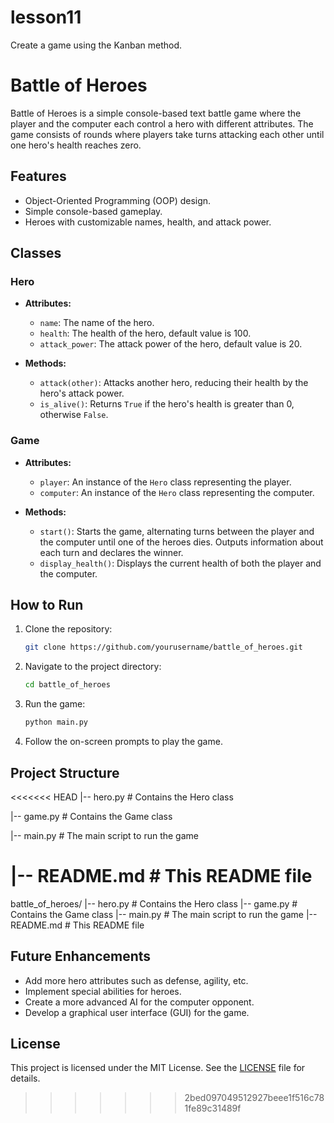 # lesson11
 Create a game using the Kanban method.

# Battle of Heroes

Battle of Heroes is a simple console-based text battle game where the player and the computer each control a hero with different attributes. The game consists of rounds where players take turns attacking each other until one hero's health reaches zero.

## Features

- Object-Oriented Programming (OOP) design.
- Simple console-based gameplay.
- Heroes with customizable names, health, and attack power.

## Classes

### Hero

- **Attributes:**
  - `name`: The name of the hero.
  - `health`: The health of the hero, default value is 100.
  - `attack_power`: The attack power of the hero, default value is 20.

- **Methods:**
  - `attack(other)`: Attacks another hero, reducing their health by the hero's attack power.
  - `is_alive()`: Returns `True` if the hero's health is greater than 0, otherwise `False`.

### Game

- **Attributes:**
  - `player`: An instance of the `Hero` class representing the player.
  - `computer`: An instance of the `Hero` class representing the computer.

- **Methods:**
  - `start()`: Starts the game, alternating turns between the player and the computer until one of the heroes dies. Outputs information about each turn and declares the winner.
  - `display_health()`: Displays the current health of both the player and the computer.

## How to Run

1. Clone the repository:
    ```sh
    git clone https://github.com/yourusername/battle_of_heroes.git
    ```

2. Navigate to the project directory:
    ```sh
    cd battle_of_heroes
    ```

3. Run the game:
    ```sh
    python main.py
    ```

4. Follow the on-screen prompts to play the game.

## Project Structure

<<<<<<< HEAD
|-- hero.py # Contains the Hero class

|-- game.py # Contains the Game class

|-- main.py # The main script to run the game

|-- README.md # This README file
=======
battle_of_heroes/
|-- hero.py # Contains the Hero class
|-- game.py # Contains the Game class
|-- main.py # The main script to run the game
|-- README.md # This README file

## Future Enhancements

- Add more hero attributes such as defense, agility, etc.
- Implement special abilities for heroes.
- Create a more advanced AI for the computer opponent.
- Develop a graphical user interface (GUI) for the game.

## License

This project is licensed under the MIT License. See the [LICENSE](LICENSE) file for details.

>>>>>>> 2bed097049512927beee1f516c781fe89c31489f
